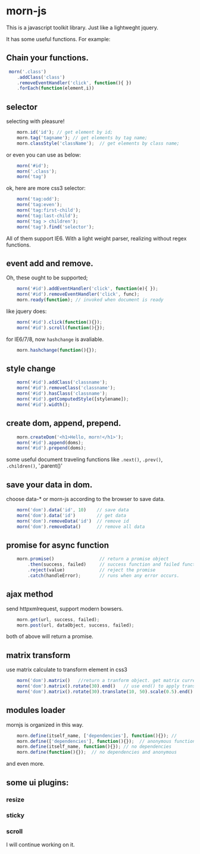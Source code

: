 morn-js
=======

This is a javascript toolkit library. Just like a lightweght jquery.

It has some useful functions. For example:

## Chain your functions.
  ```js
   morn('.class')
      .addClass('class')
      .removeEventHandler('click', function(){ })
      .forEach(function(element,i))
  ```
## selector
  selecting with pleasure!
  ```js
      morn.id('id'); // get element by id;
      morn.tag('tagname'); // get elements by tag name;
      morn.classStyle('className');  // get elements by class name;
  ```
  or even you can use as below:
  ```js
      morn('#id');
      morn('.class');
      morn('tag')
  ```
  ok, here are more css3 selector:
  ```js
      morn('tag:odd');
      morn('tag:even');
      morn('tag:first-child');
      morn('tag:last-child');
      morn('tag > children');
      morn('tag').find('selector');
  ```
  All of them support IE6.
  With a light weight parser, realizing without regex functions.
  
## event add and remove.
  Oh, these ought to be supported;
  ```js
      morn('#id').addEventHandler('click', function(e){ });
      morn('#id').removeEventHandler('click', func);
      morn.ready(function); // invoked when document is ready
  ```
  like jquery does:
  ```js
      morn('#id').click(function(){});
      morn('#id').scroll(function(){});
  ```
  for IE6/7/8, now `hashchange` is avaliable.
  ```js
      morn.hashchange(function(){});
  ```
## style change
  ```js
      morn('#id').addClass('classname');
      morn('#id').removeClass('classname');
      morn('#id').hasClass('classname');
      morn('#id').getComputedStyle([stylename]);
      morn('#id').width();
  ```
## create dom, append, prepend.
  ```js
      morn.createDom('<h1>Hello, morn!</h1>');
      morn('#id').append(doms);
      morn('#id').prepend(doms);
  ```
  some useful document traveling functions like `.next()`, `.prev()`, `.children()`, '.parent()'
## save your data in dom.
  choose data-* or morn-js according to the browser to save data.
  ```js
      morn('dom').data('id', 10)    // save data
      morn('dom').data('id')        // get data
      morn('dom').removeData('id')  // remove id
      morn('dom').removeData()      // remove all data
  ```
## promise for async function
  ```js
      morn.promise()                 // return a promise object
          .then(success, failed)     // success function and failed function (optional)
          .reject(value)             // reject the promise
          .catch(handleError);       // runs when any error occurs.
  ```
## ajax method
  send httpxmlrequest, support modern bowsers.
  ```js
      morn.get(url, success, failed);
      morn.post(url, dataObject, success, failed);
  ```
  both of above will return a promise.
## matrix transform
  use matrix calculate to transform element in css3
  ```js
      morn('dom').matrix()   //return a tranform object. get matrix currently;
      morn('dom').matrix().rotate(30).end()   // use end() to apply transform, rotate 30deg.
      morn('dom').matrix().rotate(30).translate(10, 50).scale(0.5).end()   //chain the transforms functions
  ```
## modules loader
  mornjs is organized in this way.
  ```js
      morn.define(itself_name, ['dependencies'], function(){}); // 
      morn.define(['dependencies'], function(){});  // anonymous function and has dependencies 
      morn.define(itself_name, function(){}); // no dependencies
      morn.define(function(){});  // no dependencies and anonymous
  ```
and even more.

## some ui plugins:

### resize
### sticky
### scroll

I will continue working on it.
